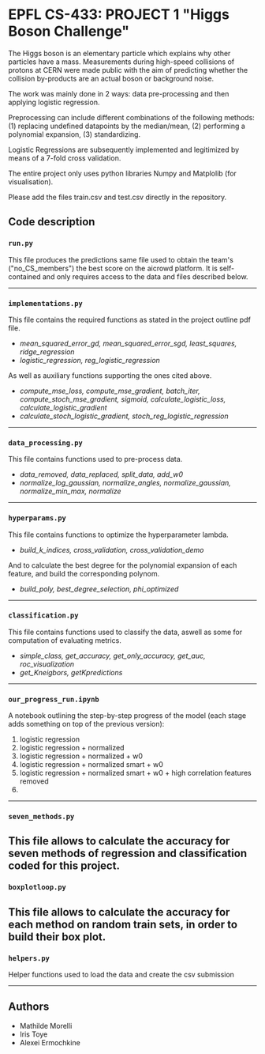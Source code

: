 # EPFL CS-433: PROJECT 1 "Higgs Boson Challenge"

The Higgs boson is an elementary particle which explains why other particles have a mass. Measurements during high-speed collisions of protons at CERN were made public with the aim of predicting whether the collision by-products are an actual boson or background noise.

The work was mainly done in 2 ways: data pre-processing and then applying logistic regression.  

Preprocessing can include different combinations of the following methods: (1) replacing undefined datapoints by the median/mean, (2) performing a polynomial expansion, (3) standardizing.

Logistic Regressions are subsequently implemented and legitimized by means of a 7-fold cross validation.

The entire project only uses python libraries Numpy and Matplolib (for visualisation). 

Please add the files train.csv and test.csv directly in the repository.

## Code description 

### `run.py`

This file produces the predictions same file used to obtain the team's ("no_CS_members") the best score on the aicrowd platform. It is self-contained and only requires access to the data and files described below.

---

### `implementations.py`

This file contains the required functions as stated in the project outline pdf file.

* *mean_squared_error_gd, mean_squared_error_sgd, least_squares, ridge_regression*
* *logistic_regression, reg_logistic_regression*

As well as auxiliary functions supporting the ones cited above.

* *compute_mse_loss, compute_mse_gradient, batch_iter, compute_stoch_mse_gradient, sigmoid, calculate_logistic_loss, calculate_logistic_gradient*
* *calculate_stoch_logistic_gradient, stoch_reg_logistic_regression*

---

### `data_processing.py`

This file contains functions used to pre-process data.

* *data_removed, data_replaced, split_data, add_w0*
* *normalize_log_gaussian, normalize_angles, normalize_gaussian, normalize_min_max, normalize*

--- 

### `hyperparams.py`

This file contains functions to optimize the hyperparameter lambda.
* *build_k_indices, cross_validation, cross_validation_demo*

And to calculate the best degree for the polynomial expansion of each feature, and build the corresponding polynom.
* *build_poly, best_degree_selection, phi_optimized*

--- 

### `classification.py`

This file contains functions used to classify the data, aswell as some for computation of evaluating metrics.
*  *simple_class, get_accuracy, get_only_accuracy, get_auc, roc_visualization*
*  *get_Kneigbors, getKpredictions*

--- 

### `our_progress_run.ipynb`

A notebook outlining the step-by-step progress of the model (each stage adds something on top of the previous version):

1. logistic regression 
2. logistic regression + normalized 
3. logistic regression + normalized + w0
4. logistic regression + normalized smart + w0
5. logistic regression + normalized smart + w0 + high correlation features removed
6. 
---
### `seven_methods.py`

This file allows to calculate the accuracy for seven methods of regression and classification coded for this project.
---
### `boxplotloop.py`

This file allows to calculate the accuracy for each method on random train sets, in order to build their box plot.
---
### `helpers.py`

Helper functions used to load the data and create the csv submission

---
## Authors 

* Mathilde Morelli
* Iris Toye
* Alexei Ermochkine
